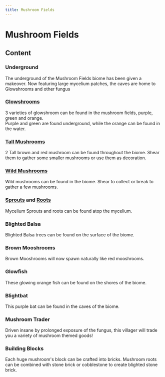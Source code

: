 ```yaml
---
title: Mushroom Fields
---
```


# Mushroom Fields

## Content

### Underground  
The underground of the Mushroom Fields biome has been given a makeover. Now featuring large mycelium patches, the caves are home to Glowshrooms and other fungus

### [Glowshrooms](../content/mushrooms#glowshrooms)  
3 varieties of glowshroom can be found in the mushroom fields, purple, green and orange.  
Purple and green are found underground, while the orange can be found in the water.

### [Tall Mushrooms](../content/mushrooms#tall-mushrooms)  
2 Tall brown and red mushroom can be found throughout the biome. Shear them to gather some smaller mushrooms or use them as decoration.

### [Wild Mushrooms](../content/mushrooms#wild-mushrooms)  
Wild mushrooms can be found in the biome. Shear to collect or break to gather a few mushrooms.

### [Sprouts](../content/mushrooms#mycelium-sprouts) and [Roots](../content/mushrooms#mycelium-roots)  
Mycelium Sprouts and roots can be found atop the mycelium.

### Blighted Balsa  
Blighted Balsa trees can be found on the surface of the biome.

### Brown Mooshrooms  
Brown Mooshrooms will now spawn naturally like red mooshrooms.

### Glowfish  
These glowing orange fish can be found on the shores of the biome.

### Blightbat  
This purple bat can be found in the caves of the biome.

### Mushroom Trader  
Driven insane by prolonged exposure of the fungus, this villager will trade you a variety of mushroom themed goods!

### Building Blocks  
Each huge mushroom's block can be crafted into bricks. Mushroom roots can be combined with stone brick or cobblestone to create blighted stone brick.
